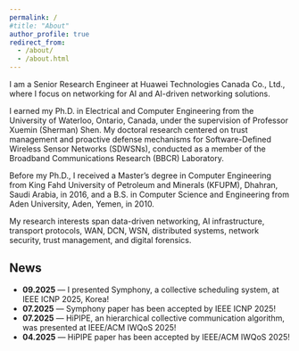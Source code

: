 ```yaml
---
permalink: /
#title: "About"
author_profile: true
redirect_from: 
  - /about/
  - /about.html
---
```


I am a Senior Research Engineer at Huawei Technologies Canada Co., Ltd., where I focus on networking for AI and AI-driven networking solutions.

I earned my Ph.D. in Electrical and Computer Engineering from the University of Waterloo, Ontario, Canada, under the supervision of Professor Xuemin (Sherman) Shen. My doctoral research centered on trust management and proactive defense mechanisms for Software-Defined Wireless Sensor Networks (SDWSNs), conducted as a member of the Broadband Communications Research (BBCR) Laboratory.

Before my Ph.D., I received a Master’s degree in Computer Engineering from King Fahd University of Petroleum and Minerals (KFUPM), Dhahran, Saudi Arabia, in 2016, and a B.S. in Computer Science and Engineering from Aden University, Aden, Yemen, in 2010.

My research interests span data-driven networking, AI infrastructure, transport protocols, WAN, DCN, WSN, distributed systems, network security, trust management, and digital forensics.


## News

<ul>
  <li><strong>09.2025</strong> — I presented Symphony, a collective scheduling system, at IEEE ICNP 2025, Korea!</li>
  <li><strong>07.2025</strong> — Symphony paper has been accepted by IEEE ICNP 2025!</li>
  <li><strong>07.2025</strong> — HiPIPE, an hierarchical collective communication algorithm, was presented at IEEE/ACM IWQoS 2025!</li>
  <li><strong>04.2025</strong> — HiPIPE paper has been accepted by IEEE/ACM IWQoS 2025!</li>
</ul>
